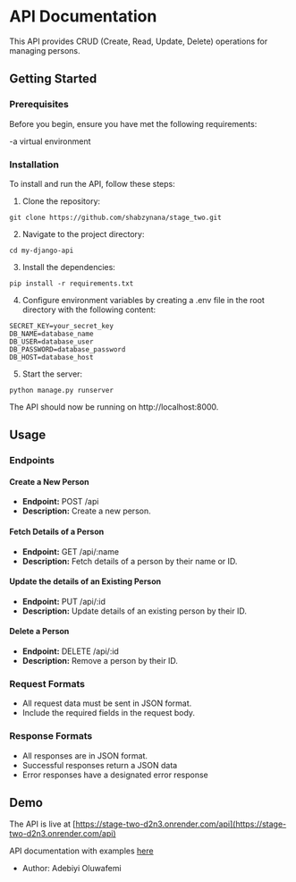 # API Documentation

This API provides CRUD (Create, Read, Update, Delete) operations for managing persons.

## Getting Started

### Prerequisites

Before you begin, ensure you have met the following requirements:

-a virtual environment

### Installation

To install and run the API, follow these steps:

1. Clone the repository:

```
git clone https://github.com/shabzynana/stage_two.git
```

2. Navigate to the project directory:

```
cd my-django-api
```

3. Install the dependencies:

```
pip install -r requirements.txt
```

4. Configure environment variables by creating a .env file in the root directory with the following content:

```
SECRET_KEY=your_secret_key
DB_NAME=database_name
DB_USER=database_user
DB_PASSWORD=database_password
DB_HOST=database_host
```

5. Start the server:

```
python manage.py runserver
```

The API should now be running on http://localhost:8000.

## Usage

### Endpoints

#### Create a New Person

- **Endpoint:** POST /api
- **Description:** Create a new person.

#### Fetch Details of a Person

- **Endpoint:** GET /api/:name
- **Description:** Fetch details of a person by their name or ID.


#### Update the details of an Existing Person

- **Endpoint:** PUT /api/:id
- **Description:** Update details of an existing person by their ID.


#### Delete a Person

- **Endpoint:** DELETE /api/:id
- **Description:** Remove a person by their ID.


### Request Formats

- All request data must be sent in JSON format.
- Include the required fields in the request body.

### Response Formats

- All responses are in JSON format.
- Successful responses return a JSON data
- Error responses have a designated error response


## Demo

The API is live at [https://stage-two-d2n3.onrender.com/api](https://stage-two-d2n3.onrender.com/api)

API documentation with examples [here](https://documenter.getpostman.com/view/21871844/2s9YC32Zfm)

- Author: Adebiyi Oluwafemi
